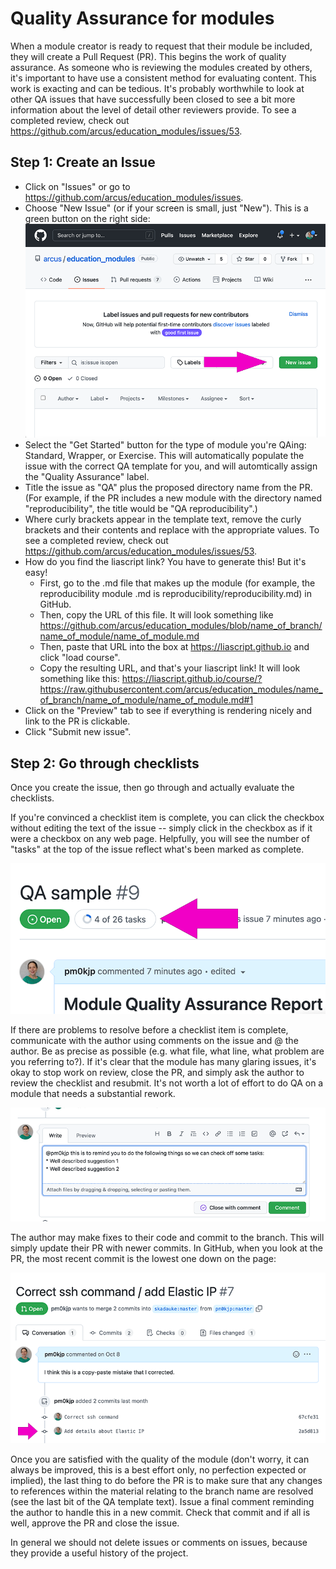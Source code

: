 # Quality Assurance for modules

When a module creator is ready to request that their module be included, they will create a Pull Request (PR).  This begins the work of quality assurance.  As someone who is reviewing the modules created by others, it's important to have use a consistent method for evaluating content.  This work is exacting and can be tedious.  It's probably worthwhile to look at other QA issues that have successfully been closed to see a bit more information about the level of detail other reviewers provide. To see a completed review, check out https://github.com/arcus/education_modules/issues/53.

## Step 1: Create an Issue

* Click on "Issues" or go to https://github.com/arcus/education_modules/issues.
* Choose "New Issue" (or if your screen is small, just "New").  This is a green button on the right side:
![Arcus/education_modules repo issues page shows the green "New issue" button on the right side above the list of open issues](media/new_issue.png)
* Select the "Get Started" button for the type of module you're QAing: Standard, Wrapper, or Exercise. This will automatically populate the issue with the correct QA template for you, and will automtically assign the "Quality Assurance" label.
* Title the issue as "QA" plus the proposed directory name from the PR. (For example, if the PR includes a new module with the directory named "reproducibility", the title would be "QA reproducibility".)
* Where curly brackets appear in the template text, remove the curly brackets and their contents and replace with the appropriate values. To see a completed review, check out https://github.com/arcus/education_modules/issues/53.
* How do you find the liascript link? You have to generate this!  But it's easy!
  - First, go to the .md file that makes up the module (for example, the reproducibility module .md is reproducibility/reproducibility.md) in GitHub.
  - Then, copy the URL of this file.  It will look something like https://github.com/arcus/education_modules/blob/name_of_branch/name_of_module/name_of_module.md
  - Then, paste that URL into the box at https://liascript.github.io and click "load course".
  - Copy the resulting URL, and that's your liascript link!  It will look something like this: https://liascript.github.io/course/?https://raw.githubusercontent.com/arcus/education_modules/name_of_branch/name_of_module/name_of_module.md#1
* Click on the "Preview" tab to see if everything is rendering nicely and link to the PR is clickable.
* Click "Submit new issue".

## Step 2: Go through checklists

Once you create the issue, then go through and actually evaluate the checklists.  

If you're convinced a checklist item is complete, you can click the checkbox without editing the text of the issue -- simply click in the checkbox as if it were a checkbox on any web page.  Helpfully, you will see the number of "tasks" at the top of the issue reflect what's been marked as complete.

![The issue title appears at the top of the page. The issue's "open" status appears below that, followed by a task counter reading "4 of 26 tasks".](media/task_counter.png)

If there are problems to resolve before a checklist item is complete, communicate with the author using comments on the issue and @ the author.  Be as precise as possible (e.g. what file, what line, what problem are you referring to?).  If it's clear that the module has many glaring issues, it's okay to stop work on review, close the PR, and simply ask the author to review the checklist and resubmit.  It's not worth a lot of effort to do QA on a module that needs a substantial rework.

![A comment written on the "write" tab. There are two buttons below to leave the comment: "close with comment" and "comment".](media/issue_comment.png)

The author may make fixes to their code and commit to the branch.  This will simply update their PR with newer commits. In GitHub, when you look at the PR, the most recent commit is the lowest one down on the page:

![On a pull request, the PR comment appears at the top. Below, commits appear as their commit summary followed by commit hash.](media/pr_with_multiple_commits.png)

Once you are satisfied with the quality of the module (don't worry, it can always be improved, this is a best effort only, no perfection expected or implied), the last thing to do before the PR is to make sure that any changes to references within the material relating to the branch name are resolved (see the last bit of the QA template text).  Issue a final comment reminding the author to handle this in a new commit.  Check that commit and if all is well, approve the PR and close the issue.

In general we should not delete issues or comments on issues, because they provide a useful history of the project.